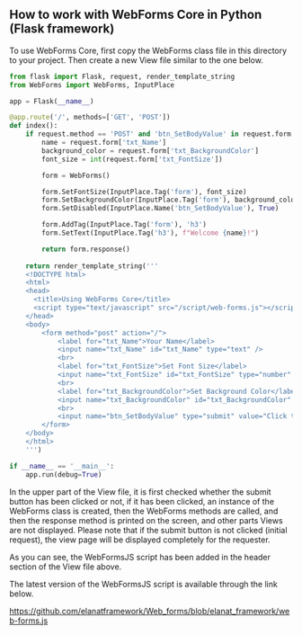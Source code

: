 ## How to work with WebForms Core in Python (Flask framework)

To use WebForms Core, first copy the WebForms class file in this directory to your project. Then create a new View file similar to the one below.

```python
from flask import Flask, request, render_template_string
from WebForms import WebForms, InputPlace 

app = Flask(__name__)

@app.route('/', methods=['GET', 'POST'])
def index():
    if request.method == 'POST' and 'btn_SetBodyValue' in request.form:
        name = request.form['txt_Name']
        background_color = request.form['txt_BackgroundColor']
        font_size = int(request.form['txt_FontSize'])

        form = WebForms()

        form.SetFontSize(InputPlace.Tag('form'), font_size)
        form.SetBackgroundColor(InputPlace.Tag('form'), background_color)
        form.SetDisabled(InputPlace.Name('btn_SetBodyValue'), True)

        form.AddTag(InputPlace.Tag('form'), 'h3')
        form.SetText(InputPlace.Tag('h3'), f"Welcome {name}!")

        return form.response()
        
    return render_template_string('''
    <!DOCTYPE html>
    <html>
    <head>
      <title>Using WebForms Core</title>
      <script type="text/javascript" src="/script/web-forms.js"></script>
    </head>
    <body>
        <form method="post" action="/">
            <label for="txt_Name">Your Name</label>
            <input name="txt_Name" id="txt_Name" type="text" />
            <br>
            <label for="txt_FontSize">Set Font Size</label>
            <input name="txt_FontSize" id="txt_FontSize" type="number" value="16" min="10" max="36" />
            <br>
            <label for="txt_BackgroundColor">Set Background Color</label>
            <input name="txt_BackgroundColor" id="txt_BackgroundColor" type="text" />
            <br>
            <input name="btn_SetBodyValue" type="submit" value="Click to send data" />
        </form>
    </body>
    </html>
    ''')

if __name__ == '__main__':
    app.run(debug=True)
```

In the upper part of the View file, it is first checked whether the submit button has been clicked or not, if it has been clicked, an instance of the WebForms class is created, then the WebForms methods are called, and then the response method is printed on the screen, and other parts Views are not displayed.
Please note that if the submit button is not clicked (initial request), the view page will be displayed completely for the requester.

As you can see, the WebFormsJS script has been added in the header section of the View file above.

The latest version of the WebFormsJS script is available through the link below.

https://github.com/elanatframework/Web_forms/blob/elanat_framework/web-forms.js
